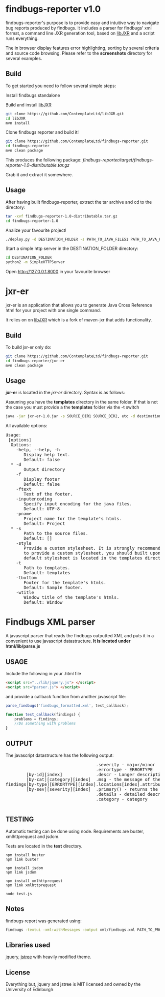 findbugs-reporter v1.0
======================================== 

findbugs-reporter's purpose is to provide easy and intuitive way to navigate bug reports produced by
findbugs. It includes a parser for findbugs' xml format, a command line JXR generation tool, based on
[libJXR](https://github.com/ContemplateLtd/libJXR) and a script runs everything.

The in browser display features error highlighting, sorting by several criteria and source code browsing.
Please refer to the **screenshots** directory for several examples.

Build
--------

To get started you need to follow several simple steps:
  
  Install findbugs standalone
  
  Build and install [libJXR](https://github.com/ContemplateLtd/libJXR) 
```bash
git clone https://github.com/ContemplateLtd/libJXR.git
cd libJXR
mvn install
```
  
  Clone findbugs reporter and build it!
  
```bash
git clone https://github.com/ContemplateLtd/findbugs-reporter.git
cd findbugs-reporter
mvn clean package
```
This produces the following package: *findbugs-reporter/target/findbugs-reporter-1.0-distributable.tar.gz*

Grab it and extract it somewhere.

Usage
--------

After having built findbugs-reporter, extract the tar archive and cd to the directory:
```bash
tar -xvf findbugs-reporter-1.0-distributable.tar.gz
cd findbugs-reporter-1.0
```
  
  Analize your favourite project!
```bash
./deploy.py -d DESTINATION_FOLDER -s PATH_TO_JAVA_FILES1 PATH_TO_JAVA_FILES2, etc -c PATH_TO_CLASS_FILES1 PATH_TO_CLASS_FILES2, etc
```
  
  Start a simple http server in the DESTINATION_FOLDER directory:
```bash
cd DESTINATION_FOLDER
python2 -m SimpleHTTPServer
```
  Open http://127.0.0.1:8000 in your favourite browser

jxr-er
=======

jxr-er is an application that allows you to generate Java Cross Reference html for your project with
one single command.

It relies on on [libJXR](https://github.com/ContemplateLtd/libJXR) which is a fork of maven-jxr that adds functionality.

Build
------
To build jxr-er only do:

```bash
git clone https://github.com/ContemplateLtd/findbugs-reporter.git
cd findbugs-reporter/jxr-er
mvn clean package
```

Usage
--------
**jxr-er** is located in the *jxr-er* directory. Syntax is as follows:

Assuming you have the **templates** directory in the same folder. If that is not the case
you must provide a the **templates** folder via the -t switch

```bash
java -jar jxr-er-1.0.jar -s SOURCE_DIR1 SOURCE_DIR2, etc -d destination_dir
```
All available options:

<pre>
Usage: <main class> [options]
  Options:
    -help, --help, -h
       Display help text.
       Default: false
  * -d
       Output directory
    -f
       Display footer
       Default: false
    -ftext
       Text of the footer.
    -inputencoding
       Specify input encoding for the java files.
       Default: UTF-8
    -pname
       Project name for the template's htmls.
       Default: Project
  * -s
       Path to the source files.
       Default: []
    -style
       Provide a custom stylesheet. It is strongly recommended that if you want
       to provide a custom stylesheet, you should built upon the default one.The
       default stylesheet is located in the templates directory.
    -t
       Path to templates.
       Default: templates
    -tbottom
       Footer for the template's htmls.
       Default: Sample footer.
    -wtitle
       Window title of the template's htmls.
       Default: Window
</pre>
 
Findbugs XML parser
=====================

A javascript parser that reads the findbugs outputted XML and puts it in a convenient to use
javascript datastructure. **It is located under html/lib/parse.js**

USAGE
--------

Include the following in your .html file

```html
<script src="../lib/jquery.js"> </script>
<script src="parser.js"> </script>
```
and provide a callback function from another javascript file:

```javascript
parse_findbugs('findbugs_formatted.xml', test_callback);

function test_callback(findings) {
    problems = findings;
    //Do something with problems
}
```
OUTPUT
-------

The javascript datastructure has the following output:
<pre>
                                   .severity - major/minor
                                   .errortype - ERRORTYPE
        [by-id][index]             .descr - Longer description than the message
        [by-cat][category][index]  .msg - the message of the error  
findings[by-type][ERRORTYPE][index].locations[index].attribute -element of location array
        [by-sev][severity][index]  .primary() - returns the primary error location.
                                   .details - detailed description of the error type
                                   .category - category
                                   
</pre>

TESTING
---------
Automatic testing can be done using node. Requirements are buster, xmlhttprequest and jsdom.

Tests are located in the **test** directory.

```shellscript
npm install buster
npm link buster

npm install jsdom
npm link jsdom

npm install xmlhttprequest
npm link xmlhttprequest

node test.js
```
Notes
-----
findbugs report was generated using:
```bash
findbugs -textui -xml:withMessages -output xml/findbugs.xml PATH_TO_PROJECT_CLASS_FILES
```

Libraries used
---------------

jquery, [jstree](https://github.com/vakata/jstree) with heavily modified theme.

License
--------

Everything but, jquery and jstree is MIT licensed and owned by the University of Edinburgh
